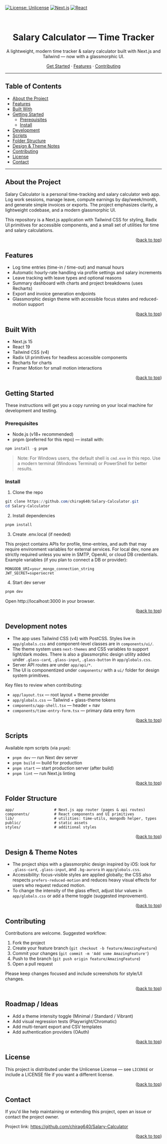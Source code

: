 <!-- Improved compatibility of back to top link -->
<a id="readme-top"></a>

<!-- PROJECT SHIELDS -->
[![License: Unlicense](https://img.shields.io/badge/license-Unlicense-lightgrey.svg)](#license)
[![Next.js](https://img.shields.io/badge/Next.js-15.2.4-000000?style=for-the-badge&logo=nextdotjs&logoColor=white)](#built-with)
[![React](https://img.shields.io/badge/React-19-20232A?style=for-the-badge&logo=react&logoColor=61DAFB)](#built-with)

<br />
<div align="center">
  <h1>Salary Calculator — Time Tracker</h1>
  <p align="center">A lightweight, modern time tracker & salary calculator built with Next.js and Tailwind — now with a glassmorphic UI.</p>
  <p align="center">
    <a href="#getting-started">Get Started</a>
    ·
    <a href="#features">Features</a>
    ·
    <a href="#contributing">Contributing</a>
  </p>
</div>

---

## Table of Contents

- [About the Project](#about-the-project)
- [Features](#features)
- [Built With](#built-with)
- [Getting Started](#getting-started)
  - [Prerequisites](#prerequisites)
  - [Install](#install)
- [Development](#development)
- [Scripts](#scripts)
- [Folder Structure](#folder-structure)
- [Design & Theme Notes](#design--theme-notes)
- [Contributing](#contributing)
- [License](#license)
- [Contact](#contact)

---

## About the Project

Salary Calculator is a personal time-tracking and salary calculator web app. Log work sessions, manage leave, compute earnings by day/week/month, and generate simple invoices or exports. The project emphasizes clarity, a lightweight codebase, and a modern glassmorphic UI.

This repository is a Next.js application with Tailwind CSS for styling, Radix UI primitives for accessible components, and a small set of utilities for time and salary calculations.

<p align="right">(<a href="#readme-top">back to top</a>)</p>

## Features

- Log time entries (time-in / time-out) and manual hours
- Automatic hourly-rate handling via profile settings and salary increments
- Leave tracking with leave types and optional reasons
- Summary dashboard with charts and project breakdowns (uses Recharts)
- Export and invoice generation endpoints
- Glassmorphic design theme with accessible focus states and reduced-motion support

<p align="right">(<a href="#readme-top">back to top</a>)</p>

## Built With

- Next.js 15
- React 19
- Tailwind CSS (v4)
- Radix UI primitives for headless accessible components
- Recharts for charts
- Framer Motion for small motion interactions

<p align="right">(<a href="#readme-top">back to top</a>)</p>

## Getting Started

These instructions will get you a copy running on your local machine for development and testing.

### Prerequisites

- Node.js (v18+ recommended)
- pnpm (preferred for this repo) — install with:

```powershell
npm install -g pnpm
```

> Note: For Windows users, the default shell is `cmd.exe` in this repo. Use a modern terminal (Windows Terminal) or PowerShell for better results.

### Install

1. Clone the repo

```powershell
git clone https://github.com/chirag640/Salary-Calculator.git
cd Salary-Calculator
```

2. Install dependencies

```powershell
pnpm install
```

3. Create .env.local (if needed)

This project contains APIs for profile, time-entries, and auth that may require environment variables for external services. For local dev, none are strictly required unless you wire in SMTP, OpenAI, or cloud DB credentials. Example variables (if you plan to connect a DB or provider):

```
MONGODB_URI=your_mongo_connection_string
JWT_SECRET=supersecret
```

4. Start dev server

```powershell
pnpm dev
```

Open http://localhost:3000 in your browser.

<p align="right">(<a href="#readme-top">back to top</a>)</p>

## Development notes

- The app uses Tailwind CSS (v4) with PostCSS. Styles live in `app/globals.css` and component-level classes are in `components/ui/`.
- The theme system uses `next-themes` and CSS variables to support light/dark modes. There is also a glassmorphic design utility added under `.glass-card`, `.glass-input`, `.glass-button` in `app/globals.css`.
- Server API routes are under `app/api/*`.
- The UI is componentized under `components/` with a `ui/` folder for design system primitives.

Key files to review when contributing:
- `app/layout.tsx` — root layout + theme provider
- `app/globals.css` — Tailwind + glass-theme tokens
- `components/app-shell.tsx` — header + nav
- `components/time-entry-form.tsx` — primary data entry form

<p align="right">(<a href="#readme-top">back to top</a>)</p>

## Scripts

Available npm scripts (via `pnpm`):

- `pnpm dev` — run Next dev server
- `pnpm build` — build for production
- `pnpm start` — start production server (after build)
- `pnpm lint` — run Next.js linting

<p align="right">(<a href="#readme-top">back to top</a>)</p>

## Folder Structure

```
app/                  # Next.js app router (pages & api routes)
components/           # React components and UI primitives
lib/                  # utilities: time-utils, mongodb helper, types
public/               # static assets
styles/               # additional styles
```

<p align="right">(<a href="#readme-top">back to top</a>)</p>

## Design & Theme Notes

- The project ships with a glassmorphic design inspired by iOS: look for `.glass-card`, `.glass-input`, and `.bg-aurora` in `app/globals.css`.
- Accessibility: focus-visible styles are applied globally; the CSS also respects `prefers-reduced-motion` and reduces heavy visual effects for users who request reduced motion.
- To change the intensity of the glass effect, adjust blur values in `app/globals.css` or add a theme toggle (suggested improvement).

<p align="right">(<a href="#readme-top">back to top</a>)</p>

## Contributing

Contributions are welcome. Suggested workflow:

1. Fork the project
2. Create your feature branch (`git checkout -b feature/AmazingFeature`)
3. Commit your changes (`git commit -m 'Add some AmazingFeature'`)
4. Push to the branch (`git push origin feature/AmazingFeature`)
5. Open a pull request

Please keep changes focused and include screenshots for style/UI changes.

<p align="right">(<a href="#readme-top">back to top</a>)</p>

## Roadmap / Ideas

- Add a theme intensity toggle (Minimal / Standard / Vibrant)
- Add visual regression tests (Playwright/Chromatic)
- Add multi-tenant export and CSV templates
- Add authentication providers (OAuth)

<p align="right">(<a href="#readme-top">back to top</a>)</p>

## License

This project is distributed under the Unlicense License — see `LICENSE` or include a LICENSE file if you want a different license.

<p align="right">(<a href="#readme-top">back to top</a>)</p>

## Contact

If you'd like help maintaining or extending this project, open an issue or contact the project owner.

Project link: https://github.com/chirag640/Salary-Calculator

<p align="right">(<a href="#readme-top">back to top</a>)</p>
